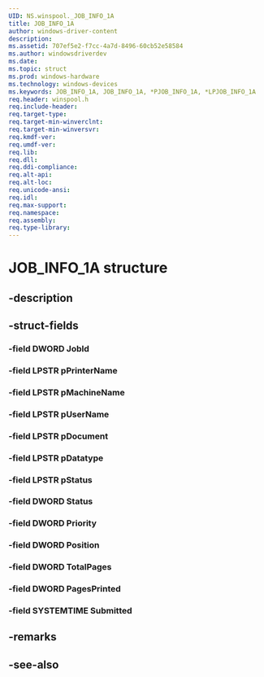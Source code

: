```yaml
---
UID: NS.winspool._JOB_INFO_1A
title: JOB_INFO_1A
author: windows-driver-content
description: 
ms.assetid: 707ef5e2-f7cc-4a7d-8496-60cb52e58584
ms.author: windowsdriverdev
ms.date: 
ms.topic: struct
ms.prod: windows-hardware
ms.technology: windows-devices
ms.keywords: JOB_INFO_1A, JOB_INFO_1A, *PJOB_INFO_1A, *LPJOB_INFO_1A
req.header: winspool.h
req.include-header:
req.target-type:
req.target-min-winverclnt:
req.target-min-winversvr:
req.kmdf-ver:
req.umdf-ver:
req.lib:
req.dll:
req.ddi-compliance:
req.alt-api:
req.alt-loc:
req.unicode-ansi:
req.idl:
req.max-support:
req.namespace:
req.assembly:
req.type-library:
---
```


# JOB_INFO_1A structure

## -description



## -struct-fields

### -field DWORD JobId			
 	
### -field LPSTR pPrinterName			
 	
### -field LPSTR pMachineName			
 	
### -field LPSTR pUserName			
 	
### -field LPSTR pDocument			
 	
### -field LPSTR pDatatype			
 	
### -field LPSTR pStatus			
 	
### -field DWORD Status			
 	
### -field DWORD Priority			
 	
### -field DWORD Position			
 	
### -field DWORD TotalPages			
 	
### -field DWORD PagesPrinted			
 	
### -field SYSTEMTIME Submitted			
 	
## -remarks

## -see-also